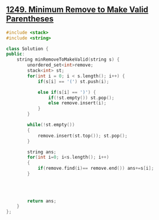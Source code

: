 ## [ 1249. Minimum Remove to Make Valid Parentheses](https://leetcode.com/problems/minimum-remove-to-make-valid-parentheses/)


```cpp
#include <stack>
#include <string>

class Solution {
public:
    string minRemoveToMakeValid(string s) {
        unordered_set<int>remove;
        stack<int> st; 
        for(int i = 0; i < s.length(); i++) {
            if(s[i] == '(') st.push(i);

            else if(s[i] == ')') {
                if(!st.empty()) st.pop();
                else remove.insert(i);
            }
        }

        while(!st.empty())
        {
            remove.insert(st.top()); st.pop();
        }

        string ans;
        for(int i=0; i<s.length(); i++)
        {
            if(remove.find(i)== remove.end()) ans+=s[i];
        }
      

        
        
        return ans;
    }
};
